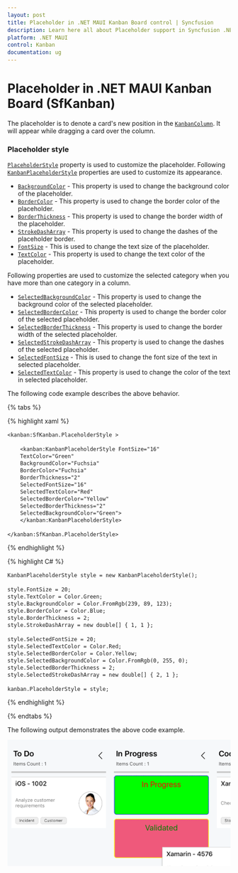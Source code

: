 ```yaml
---
layout: post
title: Placeholder in .NET MAUI Kanban Board control | Syncfusion
description: Learn here all about Placeholder support in Syncfusion .NET MAUI Kanban Board (SfKanban) control and more.
platform: .NET MAUI
control: Kanban
documentation: ug
---
```


# Placeholder in .NET MAUI Kanban Board (SfKanban)

The placeholder is to denote a card's new position in the [`KanbanColumn`](). It will appear while dragging a card over the column.

### Placeholder style

[`PlaceholderStyle`]() property is used to customize the placeholder. Following [`KanbanPlaceholderStyle`]() properties are used to customize its appearance.

* [`BackgroundColor`]() - This property is used to change the background color of the placeholder.
* [`BorderColor`]() - This property is used to change the border color of the placeholder.
* [`BorderThickness`]() - This property is used to change the border width of the placeholder.
* [`StrokeDashArray`]() - This property is used to change the dashes of the placeholder border.
* [`FontSize`]() - This is used to change the text size of the placeholder.
* [`TextColor`]() - This property is used to change the text color of the placeholder.

Following properties are used to customize the selected category when you have more than one category in a column.

* [`SelectedBackgroundColor`]() - This property is used to change the background color of the selected placeholder.
* [`SelectedBorderColor`]() - This property is used to change the border color of the selected placeholder.
* [`SelectedBorderThickness`]() - This property is used to change the border width of the selected placeholder.
* [`SelectedStrokeDashArray`]() - This property is used to change the dashes of the selected placeholder.
* [`SelectedFontSize`]() - This is used to change the font size of the text in selected placeholder.
* [`SelectedTextColor`]() - This property is used to change the color of the text in selected placeholder.

The following code example describes the above behavior.

{% tabs %}

{% highlight xaml %}

    <kanban:SfKanban.PlaceholderStyle >

        <kanban:KanbanPlaceholderStyle FontSize="16"
        TextColor="Green"
        BackgroundColor="Fuchsia"
        BorderColor="Fuchsia"
        BorderThickness="2"
        SelectedFontSize="16"
        SelectedTextColor="Red"
        SelectedBorderColor="Yellow"
        SelectedBorderThickness="2"
        SelectedBackgroundColor="Green">
        </kanban:KanbanPlaceholderStyle>

    </kanban:SfKanban.PlaceholderStyle>

{% endhighlight %}

{% highlight C# %}

    KanbanPlaceholderStyle style = new KanbanPlaceholderStyle();

    style.FontSize = 20;
    style.TextColor = Color.Green;
    style.BackgroundColor = Color.FromRgb(239, 89, 123);
    style.BorderColor = Color.Blue;
    style.BorderThickness = 2;
    style.StrokeDashArray = new double[] { 1, 1 };

    style.SelectedFontSize = 20;
    style.SelectedTextColor = Color.Red;
    style.SelectedBorderColor = Color.Yellow;
    style.SelectedBackgroundColor = Color.FromRgb(0, 255, 0);
    style.SelectedBorderThickness = 2;
    style.SelectedStrokeDashArray = new double[] { 2, 1 };

    kanban.PlaceholderStyle = style;

{% endhighlight %}

{% endtabs %}

The following output demonstrates the above code example.

![PlaceholderStyle support for .NET MAUI Kanban](Kanban_images/PlaceholderStyle.png)

